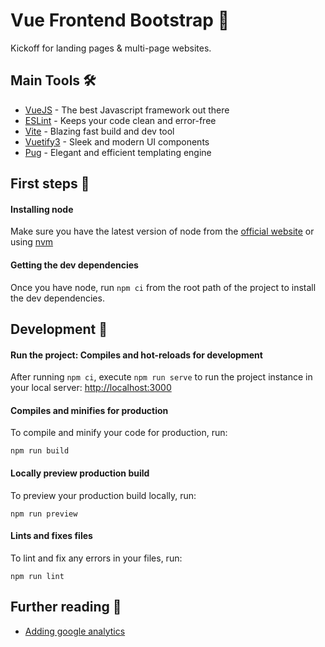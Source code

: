 # Vue Frontend Bootstrap 🚀
Kickoff for landing pages & multi-page websites.

## Main Tools 🛠️

+ [VueJS](https://vuejs.org/) - The best Javascript framework out there
+ [ESLint](http://eslint.org/) - Keeps your code clean and error-free
+ [Vite](https://vitejs.dev/) - Blazing fast build and dev tool
+ [Vuetify3](https://next.vuetifyjs.com/en/) - Sleek and modern UI components
+ [Pug](https://pugjs.org/api/getting-started.html) - Elegant and efficient templating engine

## First steps 🏁

#### Installing node
Make sure you have the latest version of node from the [official website](https://nodejs.org/) or using [nvm](https://github.com/creationix/nvm)

#### Getting the dev dependencies
Once you have node, run `npm ci` from the root path of the project to install the dev dependencies.

## Development 🚧

#### Run the project: Compiles and hot-reloads for development
After running `npm ci`, execute `npm run serve` to run the project instance in your local server: [http://localhost:3000](http://localhost:3000)

#### Compiles and minifies for production
To compile and minify your code for production, run:

`npm run build`

#### Locally preview production build
To preview your production build locally, run:

`npm run preview`

#### Lints and fixes files
To lint and fix any errors in your files, run:

`npm run lint`

## Further reading 📖

- [Adding google analytics](internal/ADDING_GOOGLE_ANALYTICS.md)